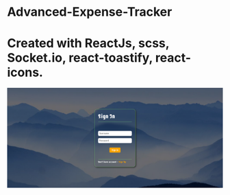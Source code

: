 # Advanced-Expense-Tracker
# Created with ReactJs, scss, Socket.io, react-toastify, react-icons.

![Screenshot of demo](./Screenshot1.png)
